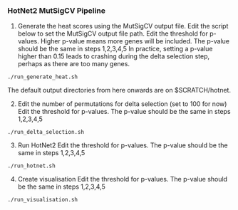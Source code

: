 ### HotNet2 MutSigCV Pipeline

1. Generate the heat scores using the MutSigCV output file.
Edit the script below to set the MutSigCV output file path.
Edit the threshold for p-values. Higher p-value means more genes will be included. The p-value should be the same in steps 1,2,3,4,5
In practice, setting a p-value higher than 0.15 leads to crashing during the delta selection step, perhaps as there are too many genes.

```
./run_generate_heat.sh
```

The default output directories from here onwards are on $SCRATCH/hotnet.

2. Edit the number of permutations for delta selection (set to 100 for now)
Edit the threshold for p-values. The p-value should be the same in steps 1,2,3,4,5
```
./run_delta_selection.sh
```

3. Run HotNet2
Edit the threshold for p-values. The p-value should be the same in steps 1,2,3,4,5
```
./run_hotnet.sh
```

4. Create visualisation
Edit the threshold for p-values. The p-value should be the same in steps 1,2,3,4,5
```
./run_visualisation.sh
```


